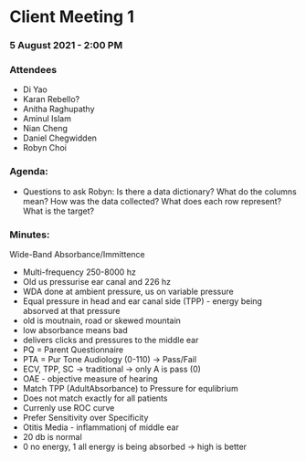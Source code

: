 # Client Meeting 1

### 5 August 2021 - 2:00 PM

### Attendees

- Di Yao
- Karan Rebello?
- Anitha Raghupathy
- Aminul Islam
- Nian Cheng
- Daniel Chegwidden
- Robyn Choi

### Agenda:

- Questions to ask Robyn:
Is there a data dictionary? What do the columns mean?
How was the data collected?
What does each row represent?
What is the target?

### Minutes:

Wide-Band Absorbance/Immittence
- Multi-frequency 250-8000 hz
- Old us pressurise ear canal and 226 hz
- WDA done at ambient pressure, us on variable pressure
- Equal pressure in head and ear canal side (TPP) - energy being absorved at that pressure
- old is moutnain, road or skewed mountain
- low absorbance means bad
- delivers clicks and pressures to the middle ear
- PQ = Parent Questionnaire
- PTA = Pur Tone Audiology (0-110) -> Pass/Fail
- ECV, TPP, SC -> traditional -> only A is pass (0)
- OAE - objective measure of hearing
- Match TPP (AdultAbsorbance) to Pressure for equlibrium
- Does not match exactly for all patients
- Currenly use ROC curve
- Prefer Sensitivity over Specificity
- Otitis Media - inflammationj of middle ear
- 20 db is normal
- 0 no energy, 1 all energy is being absorbed -> high is better
